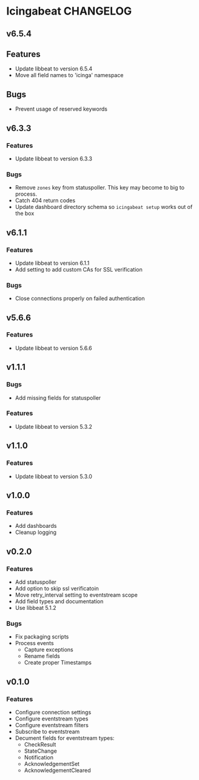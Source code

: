 # Icingabeat CHANGELOG

## v6.5.4

## Features
* Update libbeat to version 6.5.4
* Move all field names to 'icinga' namespace

## Bugs
* Prevent usage of reserved keywords

## v6.3.3

### Features
* Update libbeat to version 6.3.3

### Bugs
* Remove `zones` key from statuspoller. This key may become to big to process.
* Catch 404 return codes
* Update dashboard directory schema so `icingabeat setup` works out of the box

## v6.1.1

### Features
* Update libbeat to version 6.1.1
* Add setting to add custom CAs for SSL verification

### Bugs
* Close connections properly on failed authentication

## v5.6.6

### Features
* Update libbeat to version 5.6.6

## v1.1.1

### Bugs
* Add missing fields for statuspoller

### Features
* Update libbeat to version 5.3.2

## v1.1.0

### Features
* Update libbeat to version 5.3.0

## v1.0.0

### Features
* Add dashboards
* Cleanup logging

## v0.2.0

### Features
* Add statuspoller
* Add option to skip ssl verificatoin
* Move retry_interval setting to eventstream scope
* Add field types and documentation
* Use libbeat 5.1.2

### Bugs
* Fix packaging scripts
* Process events
  * Capture exceptions
  * Rename fields
  * Create proper Timestamps

## v0.1.0

### Features
* Configure connection settings
* Configure eventstream types
* Configure eventstream filters
* Subscribe to eventstream
* Decument fields for eventstream types:
  * CheckResult
  * StateChange
  * Notification
  * AcknowledgementSet
  * AcknowledgementCleared
